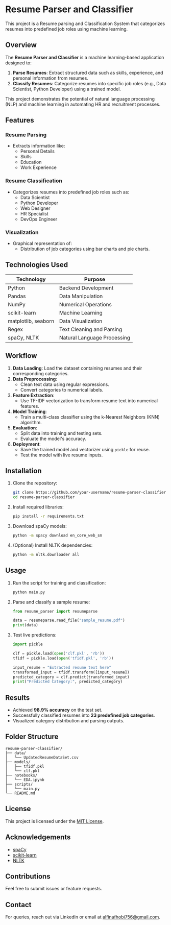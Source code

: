# Resume Parser and Classifier
This project is a Resume parsing and Classification System that categorizes resumes into predefined job roles using machine learning. 


## Overview
The **Resume Parser and Classifier** is a machine learning-based application designed to:

1. **Parse Resumes**: Extract structured data such as skills, experience, and personal information from resumes.
2. **Classify Resumes**: Categorize resumes into specific job roles (e.g., Data Scientist, Python Developer) using a trained model.

This project demonstrates the potential of natural language processing (NLP) and machine learning in automating HR and recruitment processes.


## Features

### Resume Parsing
- Extracts information like:
  - Personal Details
  - Skills
  - Education
  - Work Experience

### Resume Classification
- Categorizes resumes into predefined job roles such as:
  - Data Scientist
  - Python Developer
  - Web Designer
  - HR Specialist
  - DevOps Engineer

### Visualization
- Graphical representation of:
  - Distribution of job categories using bar charts and pie charts.


## Technologies Used

| Technology      | Purpose                     |
|------------------|-----------------------------|
| Python           | Backend Development         |
| Pandas           | Data Manipulation           |
| NumPy            | Numerical Operations        |
| scikit-learn     | Machine Learning            |
| matplotlib, seaborn | Data Visualization       |
| Regex            | Text Cleaning and Parsing   |
| spaCy, NLTK      | Natural Language Processing |


## Workflow

1. **Data Loading**: Load the dataset containing resumes and their corresponding categories.
2. **Data Preprocessing**:
   - Clean text data using regular expressions.
   - Convert categories to numerical labels.
3. **Feature Extraction**:
   - Use TF-IDF vectorization to transform resume text into numerical features.
4. **Model Training**:
   - Train a multi-class classifier using the k-Nearest Neighbors (KNN) algorithm.
5. **Evaluation**:
   - Split data into training and testing sets.
   - Evaluate the model's accuracy.
6. **Deployment**:
   - Save the trained model and vectorizer using `pickle` for reuse.
   - Test the model with live resume inputs.


## Installation

1. Clone the repository:
   ```bash
   git clone https://github.com/your-username/resume-parser-classifier.git
   cd resume-parser-classifier
   ```
2. Install required libraries:
   ```bash
   pip install -r requirements.txt
   ```
3. Download spaCy models:
   ```bash
   python -m spacy download en_core_web_sm
   ```
4. (Optional) Install NLTK dependencies:
   ```bash
   python -m nltk.downloader all
   ```


## Usage

1. Run the script for training and classification:
   ```bash
   python main.py
   ```
2. Parse and classify a sample resume:
   ```python
   from resume_parser import resumeparse

   data = resumeparse.read_file("sample_resume.pdf")
   print(data)
   ```
3. Test live predictions:
   ```python
   import pickle

   clf = pickle.load(open('clf.pkl', 'rb'))
   tfidf = pickle.load(open('tfidf.pkl', 'rb'))

   input_resume = "Extracted resume text here"
   transformed_input = tfidf.transform([input_resume])
   predicted_category = clf.predict(transformed_input)
   print("Predicted Category:", predicted_category)
   ```


## Results

- Achieved **98.9% accuracy** on the test set.
- Successfully classified resumes into **23 predefined job categories**.
- Visualized category distribution and parsing outputs.


## Folder Structure
```
resume-parser-classifier/
├── data/
│   └── UpdatedResumeDataSet.csv
├── models/
│   ├── tfidf.pkl
│   └── clf.pkl
├── notebooks/
│   └── EDA.ipynb
├── scripts/
│   └── main.py
└── README.md
```


## License

This project is licensed under the [MIT License](LICENSE).


## Acknowledgements
- [spaCy](https://spacy.io/)
- [scikit-learn](https://scikit-learn.org/)
- [NLTK](https://www.nltk.org/)



## Contributions
Feel free to submit issues or feature requests. 


## Contact
For queries, reach out via LinkedIn or email at alfinafhobi756@gmail.com.


